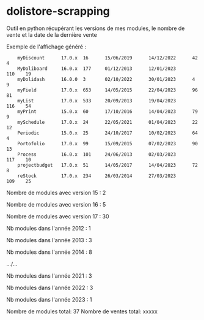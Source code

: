 # dolistore-scrapping
Outil en python récupérant les versions de mes modules, le nombre de vente et la date de la dernière vente

Exemple de l'affichage généré : 

        myDiscount      17.0.x  16      15/06/2019      14/12/2022      42     4
        MyDoliboard     16.0.x  177     01/12/2013      12/01/2023      110    19
        myDolidash      16.0.0  3       02/10/2022      30/01/2023      4      9
        myField         17.0.x  653     14/05/2015      22/04/2023      96     81
        myList          17.0.x  533     20/09/2013      19/04/2023      116    54
        myPrint         15.0.x  60      17/10/2016      14/04/2023      79     9
        mySchedule      17.0.x  24      22/05/2021      01/04/2023      22     12
        Periodic        15.0.x  25      24/10/2017      10/02/2023      64     4
        Portofolio      17.0.x  99      15/09/2015      07/02/2023      90     13
        Process         16.0.x  101     24/06/2013      02/03/2023      117    10
        projectbudget   17.0.x  51      14/05/2017      14/04/2023      72     8
        reStock         17.0.x  234     26/03/2014      27/03/2023      109    25



Nombre de modules avec version 15 : 2

Nombre de modules avec version 16 : 5

Nombre de modules avec version 17 : 30


Nb modules dans l'année 2012 : 1

Nb modules dans l'année 2013 : 3

Nb modules dans l'année 2014 : 8

.../...

Nb modules dans l'année 2021 : 3

Nb modules dans l'année 2022 : 3

Nb modules dans l'année 2023 : 1


Nombre de modules total: 37
Nombre de ventes total: xxxxx
